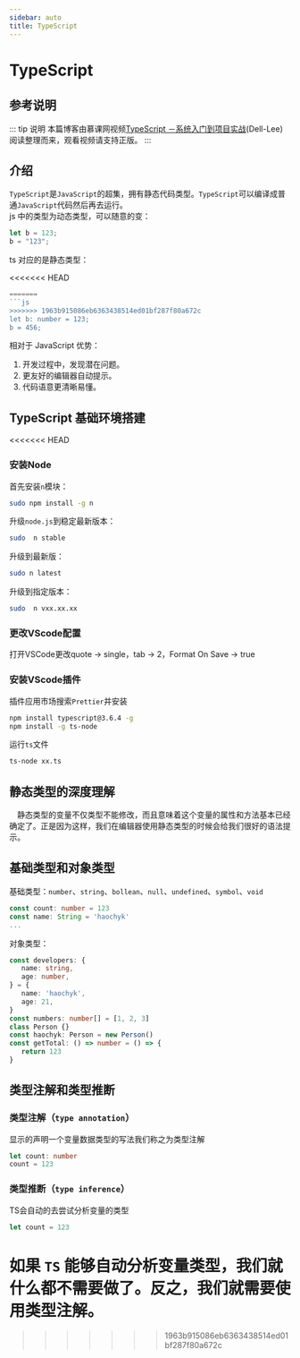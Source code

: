 ```yaml
---
sidebar: auto
title: TypeScript
---
```

# TypeScript

## 参考说明
::: tip 说明
本篇博客由慕课网视频[TypeScript －系统入门到项目实战](https://coding.imooc.com/class/412.html)(Dell-Lee)阅读整理而来，观看视频请支持正版。
:::

## 介绍

`TypeScript`是`JavaScript`的超集，拥有静态代码类型。`TypeScript`可以编译成普通`JavaScript`代码然后再去运行。
<br />
js 中的类型为动态类型，可以随意的变：

```js
let b = 123;
b = "123";
```

ts 对应的是静态类型：

<<<<<<< HEAD
```ts
=======
```js
>>>>>>> 1963b915086eb6363438514ed01bf287f80a672c
let b: number = 123;
b = 456;
```

相对于 JavaScript 优势：
<br />

1. 开发过程中，发现潜在问题。
   <br />
2. 更友好的编辑器自动提示。
   <br />
3. 代码语意更清晰易懂。

## TypeScript 基础环境搭建
<<<<<<< HEAD
### 安装Node
首先安装`n`模块：
```sh
sudo npm install -g n
```
升级`node.js`到稳定最新版本：
```sh
sudo  n stable
```
升级到最新版：
```sh
sudo n latest
```
升级到指定版本：
```sh
sudo  n vxx.xx.xx
```
### 更改VScode配置
打开VSCode更改quote -> single，tab  -> 2，Format On Save -> true
### 安装VScode插件
插件应用市场搜索`Prettier`并安装
```sh
npm install typescript@3.6.4 -g
npm install -g ts-node
```
运行`ts`文件
```sh
ts-node xx.ts
```
## 静态类型的深度理解
&emsp;静态类型的变量不仅类型不能修改，而且意味着这个变量的属性和方法基本已经确定了。正是因为这样，我们在编辑器使用静态类型的时候会给我们很好的语法提示。
## 基础类型和对象类型
基础类型：`number`、`string`、`bollean`、`null`、`undefined`、`symbol`、`void`
```ts
const count: number = 123
const name: String = 'haochyk'
...
```
对象类型：
```ts
const developers: {
   name: string,
   age: number,
} = {
   name: 'haochyk',
   age: 21,
}
const numbers: number[] = [1, 2, 3]
class Person {}
const haochyk: Person = new Person()
const getTotal: () => number = () => {
   return 123
}
```
## 类型注解和类型推断
### 类型注解（`type annotation`）
显示的声明一个变量数据类型的写法我们称之为类型注解
```ts
let count: number
count = 123
```
### 类型推断（`type inference`）
TS会自动的去尝试分析变量的类型
```ts
let count = 123
```
如果 `TS` 能够自动分析变量类型，我们就什么都不需要做了。反之，我们就需要使用类型注解。
=======
>>>>>>> 1963b915086eb6363438514ed01bf287f80a672c

